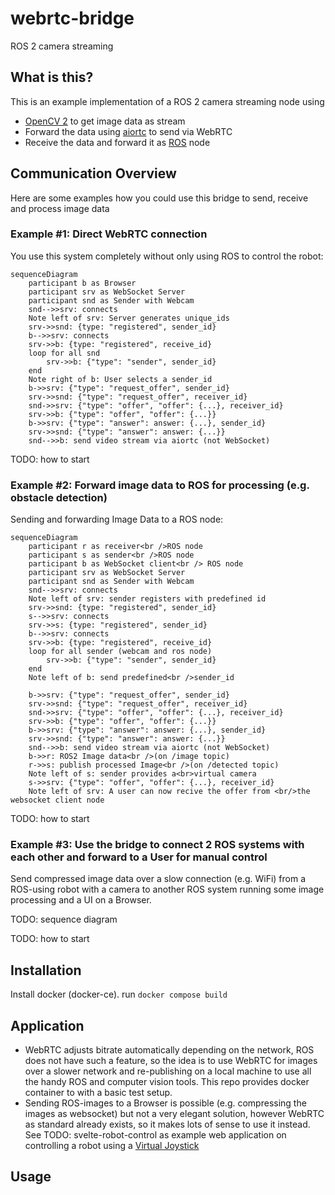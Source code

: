 # webrtc-bridge
ROS 2 camera streaming

## What is this?
This is an example implementation of a ROS 2 camera streaming node using 
- [OpenCV 2](https://opencv.org/) to get image data as stream
- Forward the data using [aiortc](https://github.com/aiortc/aiortc) to send via WebRTC
- Receive the data and forward it as [ROS](https://ros.org) node

## Communication Overview
Here are some examples how you could use this bridge to send, receive and process image data

### Example #1: Direct WebRTC connection
You use this system completely without only using ROS to control the robot:
```mermaid
sequenceDiagram
    participant b as Browser
    participant srv as WebSocket Server
    participant snd as Sender with Webcam
    snd-->>srv: connects
    Note left of srv: Server generates unique_ids
    srv->>snd: {type: "registered", sender_id}
    b-->>srv: connects
    srv->>b: {type: "registered", receive_id}
    loop for all snd
        srv->>b: {"type": "sender", sender_id}
    end
    Note right of b: User selects a sender_id
    b->>srv: {"type": "request_offer", sender_id}
    srv->>snd: {"type": "request_offer", receiver_id}
    snd->>srv: {"type": "offer", "offer": {...}, receiver_id}
    srv->>b: {"type": "offer", "offer": {...}}
    b->>srv: {"type": "answer": answer: {...}, sender_id}
    srv->>snd: {"type": "answer": answer: {...}}
    snd-->>b: send video stream via aiortc (not WebSocket)
```

TODO: how to start

### Example #2: Forward image data to ROS for processing (e.g. obstacle detection)
Sending and forwarding Image Data to a ROS node:

```mermaid
sequenceDiagram
    participant r as receiver<br />ROS node
    participant s as sender<br />ROS node
    participant b as WebSocket client<br /> ROS node
    participant srv as WebSocket Server
    participant snd as Sender with Webcam
    snd-->>srv: connects
    Note left of srv: sender registers with predefined id
    srv->>snd: {type: "registered", sender_id}
    s-->>srv: connects
    srv->>s: {type: "registered", sender_id}
    b-->>srv: connects
    srv->>b: {type: "registered", receive_id}
    loop for all sender (webcam and ros node)
        srv->>b: {"type": "sender", sender_id}
    end
    Note left of b: send predefined<br />sender_id
    
    b->>srv: {"type": "request_offer", sender_id}
    srv->>snd: {"type": "request_offer", receiver_id}
    snd->>srv: {"type": "offer", "offer": {...}, receiver_id}
    srv->>b: {"type": "offer", "offer": {...}}
    b->>srv: {"type": "answer": answer: {...}, sender_id}
    srv->>snd: {"type": "answer": answer: {...}}
    snd-->>b: send video stream via aiortc (not WebSocket)
    b->>r: ROS2 Image data<br />(on /image topic)
    r->>s: publish processed Image<br />(on /detected topic)
    Note left of s: sender provides a<br>virtual camera
    s->>srv: {"type": "offer", "offer": {...}, receiver_id}
    Note left of srv: A user can now recive the offer from <br/>the websocket client node
```

TODO: how to start

### Example #3: Use the bridge to connect 2 ROS systems with each other and forward to a User for manual control
Send compressed image data over a slow connection (e.g. WiFi) from a ROS-using robot with a camera to another ROS system running some image processing and a UI on a Browser.

TODO: sequence diagram

TODO: how to start

## Installation

Install docker (docker-ce).
run `docker compose build`

## Application
- WebRTC adjusts bitrate automatically depending on the network, ROS does not have such a feature, so the idea is to use WebRTC for images over a slower network and re-publishing on a local machine to use all the handy ROS and computer vision tools. This repo provides docker container to with a basic test setup.
- Sending ROS-images to a Browser is possible (e.g. compressing the images as websocket) but not a very elegant solution, however WebRTC as standard already exists, so it makes lots of sense to use it instead. See TODO: svelte-robot-control as example web application on controlling a robot using a [Virtual Joystick](https://github.com/brean/svelte-gamepad-virtual-joystick)

## Usage